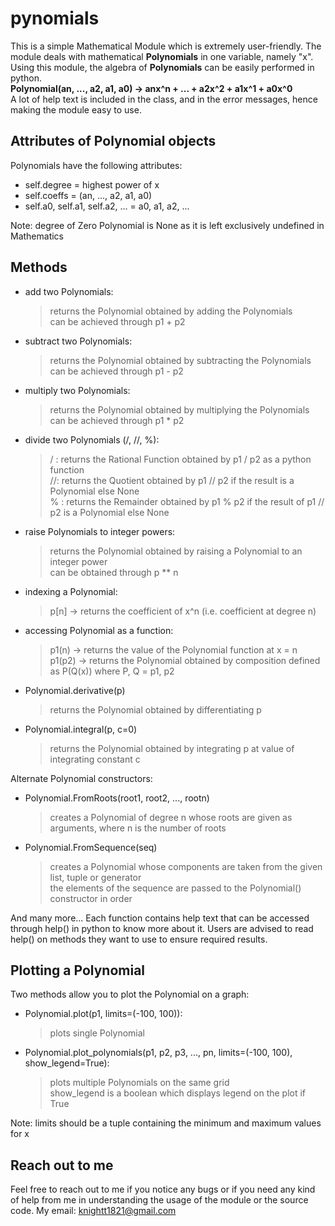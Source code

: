 # pynomials

This is a simple Mathematical Module which is extremely user-friendly. The module deals with mathematical **Polynomials** in one variable, namely "x". Using this module, the algebra of **Polynomials** can be easily performed in python. \
**Polynomial(an, ..., a2, a1, a0) -> anx^n + ... + a2x^2 + a1x^1 + a0x^0** \
A lot of help text is included in the class, and in the error messages, hence making the module easy to use.

## Attributes of Polynomial objects
Polynomials have the following attributes:
- self.degree = highest power of x
- self.coeffs = (an, ..., a2, a1, a0)
- self.a0, self.a1, self.a2, ... = a0, a1, a2, ...

Note: degree of Zero Polynomial is None as it is left exclusively undefined in Mathematics

## Methods

- add two Polynomials:
    > returns the Polynomial obtained by adding the Polynomials \
    > can be achieved through p1 + p2
- subtract two Polynomials:
    > returns the Polynomial obtained by subtracting the Polynomials \
    > can be achieved through p1 - p2
- multiply two Polynomials:
    > returns the Polynomial obtained by multiplying the Polynomials \
    > can be achieved through p1 * p2
- divide two Polynomials (/, //, %):
    > / : returns the Rational Function obtained by p1 / p2 as a python function \
    > //: returns the Quotient obtained by p1 // p2 if the result is a Polynomial else None \
    > % : returns the Remainder obtained by p1 % p2 if the result of p1 // p2 is a Polynomial else None
- raise Polynomials to integer powers:
    > returns the Polynomial obtained by raising a Polynomial to an integer power \
    > can be obtained through p ** n
- indexing a Polynomial:
    > p[n] -> returns the coefficient of x^n (i.e. coefficient at degree n)
- accessing Polynomial as a function:
    > p1(n) -> returns the value of the Polynomial function at x = n \
    > p1(p2) -> returns the Polynomial obtained by composition defined as P(Q(x)) where P, Q = p1, p2
- Polynomial.derivative(p)
    > returns the Polynomial obtained by differentiating p
- Polynomial.integral(p, c=0)
    > returns the Polynomial obtained by integrating p at value of integrating constant c

Alternate Polynomial constructors:
- Polynomial.FromRoots(root1, root2, ..., rootn)
    > creates a Polynomial of degree n whose roots are given as arguments, where n is the number of roots
- Polynomial.FromSequence(seq)
    > creates a Polynomial whose components are taken from the given list, tuple or generator \
    > the elements of the sequence are passed to the Polynomial() constructor in order

And many more... Each function contains help text that can be accessed through help() in python to know more about it. Users are advised to read help() on methods they want to use to ensure required results.

## Plotting a Polynomial
Two methods allow you to plot the Polynomial on a graph:
- Polynomial.plot(p1, limits=(-100, 100)):
    > plots single Polynomial
- Polynomial.plot_polynomials(p1, p2, p3, ..., pn, limits=(-100, 100), show_legend=True):
    > plots multiple Polynomials on the same grid \
    > show_legend is a boolean which displays legend on the plot if True

Note: limits should be a tuple containing the minimum and maximum values for x

## Reach out to me
Feel free to reach out to me if you notice any bugs or if you need any kind of help from me in understanding the usage of the module or the source code. My email: knightt1821@gmail.com